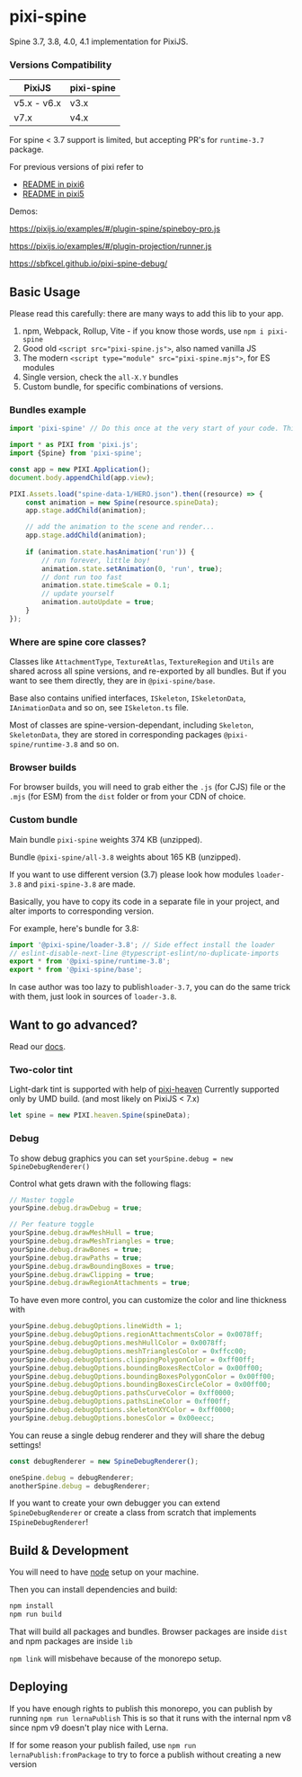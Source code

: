 # pixi-spine

Spine 3.7, 3.8, 4.0, 4.1 implementation for PixiJS. 

### Versions Compatibility

| PixiJS | pixi-spine |
|---|---|
| v5.x - v6.x | v3.x |
| v7.x | v4.x |

For spine < 3.7 support is limited, but accepting PR's for `runtime-3.7` package.

For previous versions of pixi refer to
- [README in pixi6](https://github.com/pixijs-userland/spine/tree/pixi6/#readme)
- [README in pixi5](https://github.com/pixijs-userland/spine/tree/pixi5/#readme)

Demos:

https://pixijs.io/examples/#/plugin-spine/spineboy-pro.js

https://pixijs.io/examples/#/plugin-projection/runner.js

https://sbfkcel.github.io/pixi-spine-debug/

## Basic Usage

Please read this carefully: there are many ways to add this lib to your app.

1. npm, Webpack, Rollup, Vite - if you know those words, use `npm i pixi-spine`
2. Good old `<script src="pixi-spine.js">`, also named vanilla JS
3. The modern `<script type="module" src="pixi-spine.mjs">`, for ES modules
4. Single version, check the `all-X.Y` bundles
5. Custom bundle, for specific combinations of versions.

### Bundles example

```js
import 'pixi-spine' // Do this once at the very start of your code. This registers the loader!

import * as PIXI from 'pixi.js';
import {Spine} from 'pixi-spine';

const app = new PIXI.Application();
document.body.appendChild(app.view);

PIXI.Assets.load("spine-data-1/HERO.json").then((resource) => {
	const animation = new Spine(resource.spineData);
    app.stage.addChild(animation);

    // add the animation to the scene and render...
    app.stage.addChild(animation);
    
    if (animation.state.hasAnimation('run')) {
        // run forever, little boy!
        animation.state.setAnimation(0, 'run', true);
        // dont run too fast
        animation.state.timeScale = 0.1;
        // update yourself
        animation.autoUpdate = true;
    }
});
```


### Where are spine core classes?

Classes like `AttachmentType`, `TextureAtlas`, `TextureRegion` and `Utils` are shared across all spine versions, and re-exported by all bundles. But if you want to see them directly, they are in `@pixi-spine/base`.

Base also contains unified interfaces, `ISkeleton`, `ISkeletonData`, `IAnimationData` and so on, see `ISkeleton.ts` file. 

Most of classes are spine-version-dependant, including `Skeleton`, `SkeletonData`, they are stored in corresponding packages `@pixi-spine/runtime-3.8` and so on.

### Browser builds

For browser builds, you will need to grab either the `.js` (for CJS) file or the `.mjs` (for ESM) from the `dist` folder or from your CDN of choice.

### Custom bundle

Main bundle `pixi-spine` weights 374 KB (unzipped).

Bundle `@pixi-spine/all-3.8` weights about 165 KB (unzipped).

If you want to use different version (3.7) please look how modules `loader-3.8` and `pixi-spine-3.8` are made.

Basically, you have to copy its code in a separate file in your project, and alter imports to corresponding version. 

For example, here's bundle for 3.8:

```js
import '@pixi-spine/loader-3.8'; // Side effect install the loader
// eslint-disable-next-line @typescript-eslint/no-duplicate-imports
export * from '@pixi-spine/runtime-3.8';
export * from '@pixi-spine/base';
```

In case author was too lazy to publish`loader-3.7`, you can do the same trick with them, just look in sources of `loader-3.8`.

## Want to go advanced?

Read our [docs](examples/index.md).

### Two-color tint

Light-dark tint is supported with help of [pixi-heaven](https://github.com/pixijs-userland/pixi-heaven)
Currently supported only by UMD build. (and most likely on PixiJS < 7.x)

```js
let spine = new PIXI.heaven.Spine(spineData);
```

### Debug

To show debug graphics you can set `yourSpine.debug = new SpineDebugRenderer()`  

Control what gets drawn with the following flags:

```js
// Master toggle
yourSpine.debug.drawDebug = true; 

// Per feature toggle
yourSpine.debug.drawMeshHull = true;
yourSpine.debug.drawMeshTriangles = true;
yourSpine.debug.drawBones = true;
yourSpine.debug.drawPaths = true;
yourSpine.debug.drawBoundingBoxes = true;
yourSpine.debug.drawClipping = true;
yourSpine.debug.drawRegionAttachments = true;
```

To have even more control, you can customize the color and line thickness with
```js
yourSpine.debug.debugOptions.lineWidth = 1;
yourSpine.debug.debugOptions.regionAttachmentsColor = 0x0078ff;
yourSpine.debug.debugOptions.meshHullColor = 0x0078ff;
yourSpine.debug.debugOptions.meshTrianglesColor = 0xffcc00;
yourSpine.debug.debugOptions.clippingPolygonColor = 0xff00ff;
yourSpine.debug.debugOptions.boundingBoxesRectColor = 0x00ff00;
yourSpine.debug.debugOptions.boundingBoxesPolygonColor = 0x00ff00;
yourSpine.debug.debugOptions.boundingBoxesCircleColor = 0x00ff00;
yourSpine.debug.debugOptions.pathsCurveColor = 0xff0000;
yourSpine.debug.debugOptions.pathsLineColor = 0xff00ff;
yourSpine.debug.debugOptions.skeletonXYColor = 0xff0000;
yourSpine.debug.debugOptions.bonesColor = 0x00eecc;
```

You can reuse a single debug renderer and they will share the debug settings!
```js
const debugRenderer = new SpineDebugRenderer();

oneSpine.debug = debugRenderer;
anotherSpine.debug = debugRenderer;
```

If you want to create your own debugger you can extend `SpineDebugRenderer` or create a class from scratch that implements `ISpineDebugRenderer`!

## Build & Development

You will need to have [node][node] setup on your machine.

Then you can install dependencies and build:

```bash
npm install
npm run build
```

That will build all packages and bundles. Browser packages are inside `dist` and npm packages are inside `lib`

`npm link` will misbehave because of the monorepo setup.

[node]:             https://nodejs.org/
[typescript]:       https://www.typescriptlang.org/

## Deploying

If you have enough rights to publish this monorepo, you can publish by running `npm run lernaPublish`
This is so that it runs with the internal npm v8 since npm v9 doesn't play nice with Lerna.

If for some reason your publish failed, use `npm run lernaPublish:fromPackage` to try to force a publish without creating a new version
